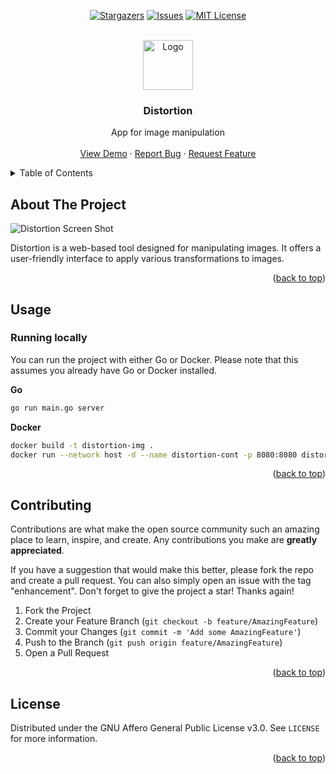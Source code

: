 <a name="readme-top"></a>


<div align="center">

[![Stargazers][stars-shield]][stars-url] [![Issues][issues-shield]][issues-url] [![MIT License][license-shield]][license-url]

</div>


<!-- PROJECT LOGO -->
<br />
<div align="center">
  <a href="https://github.com/beatrizrdgs/distortion">
    <img src="https://i.imgur.com/BiySi5V.png" alt="Logo" width="80" height="80">
  </a>

<h3 align="center">Distortion</h3>

  <p align="center">
    App for image manipulation
    <br />
    <br />
    <a href="">View Demo</a>
    ·
    <a href="https://github.com/beatrizrdgs/distortion/issues/new?labels=bug&template=bug-report---.md">Report Bug</a>
    ·
    <a href="https://github.com/beatrizrdgs/distortion/issues/new?labels=enhancement&template=feature-request---.md">Request Feature</a>
  </p>
</div>



<!-- TABLE OF CONTENTS -->
<details>
  <summary>Table of Contents</summary>
  <ol>
    <li>
      <a href="#about-the-project">About The Project</a>
    </li>
    <li><a href="#usage">Usage</a></li>
    <li><a href="#contributing">Contributing</a></li>
    <li><a href="#license">License</a></li>
  </ol>
</details>



<!-- ABOUT THE PROJECT -->
## About The Project

![Distortion Screen Shot][product-screenshot]

Distortion is a web-based tool designed for manipulating images. It offers a user-friendly interface to apply various transformations to images.

<p align="right">(<a href="#readme-top">back to top</a>)</p>



<!-- Usage -->
## Usage

### Running locally

You can run the project with either Go or Docker. Please note that this assumes you already have Go or Docker installed.

**Go**
```bash
go run main.go server
```


**Docker**
```bash
docker build -t distortion-img .
docker run --network host -d --name distortion-cont -p 8080:8080 distortion-img
```

<p align="right">(<a href="#readme-top">back to top</a>)</p>



<!-- CONTRIBUTING -->
## Contributing

Contributions are what make the open source community such an amazing place to learn, inspire, and create. Any contributions you make are **greatly appreciated**.

If you have a suggestion that would make this better, please fork the repo and create a pull request. You can also simply open an issue with the tag "enhancement".
Don't forget to give the project a star! Thanks again!

1. Fork the Project
2. Create your Feature Branch (`git checkout -b feature/AmazingFeature`)
3. Commit your Changes (`git commit -m 'Add some AmazingFeature'`)
4. Push to the Branch (`git push origin feature/AmazingFeature`)
5. Open a Pull Request

<p align="right">(<a href="#readme-top">back to top</a>)</p>



<!-- LICENSE -->
## License

Distributed under the GNU Affero General Public License v3.0. See `LICENSE` for more information.

<p align="right">(<a href="#readme-top">back to top</a>)</p>



<!-- MARKDOWN LINKS & IMAGES -->
<!-- https://www.markdownguide.org/basic-syntax/#reference-style-links -->
[stars-shield]: https://img.shields.io/github/stars/beatrizrdgs/distortion.svg?style=for-the-badge
[stars-url]: https://github.com/beatrizrdgs/distortion/stargazers
[issues-shield]: https://img.shields.io/github/issues/beatrizrdgs/distortion.svg?style=for-the-badge
[issues-url]: https://github.com/beatrizrdgs/distortion/issues
[license-shield]: https://img.shields.io/github/license/beatrizrdgs/distortion.svg?style=for-the-badge
[license-url]: https://github.com/beatrizrdgs/distortion/blob/master/LICENSE
[product-screenshot]: https://i.imgur.com/SQa6lPi.png